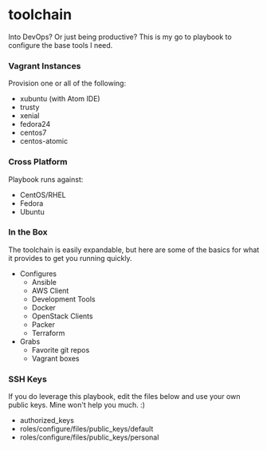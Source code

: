 # toolchain

Into DevOps?  Or just being productive?  This is my go to playbook to configure the base tools I need.

### Vagrant Instances
Provision one or all of the following:
  - xubuntu (with Atom IDE)
  - trusty
  - xenial
  - fedora24
  - centos7
  - centos-atomic

### Cross Platform
Playbook runs against:
  - CentOS/RHEL
  - Fedora
  - Ubuntu

### In the Box
The toolchain is easily expandable, but here are some of the basics for what it provides to get you running quickly.
  - Configures
    - Ansible
    - AWS Client
    - Development Tools
    - Docker
    - OpenStack Clients
    - Packer
    - Terraform
  - Grabs
    - Favorite git repos
    - Vagrant boxes

### SSH Keys
If you do leverage this playbook, edit the files below and use your own public keys.  Mine won't help you much.  :)
- authorized_keys
- roles/configure/files/public_keys/default
- roles/configure/files/public_keys/personal
